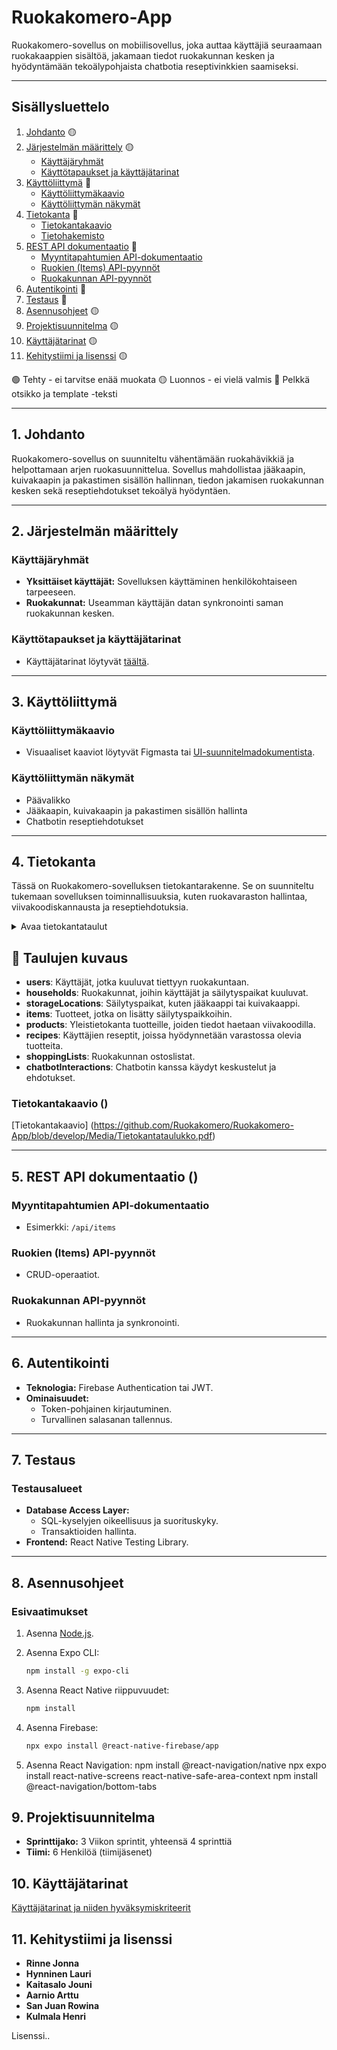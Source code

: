 # Ruokakomero-App

Ruokakomero-sovellus on mobiilisovellus, joka auttaa käyttäjiä seuraamaan ruokakaappien sisältöä, jakamaan tiedot ruokakunnan kesken ja hyödyntämään tekoälypohjaista chatbotia reseptivinkkien saamiseksi.

---

## Sisällysluettelo

1. [Johdanto](#johdanto)  🟡
2. [Järjestelmän määrittely](#järjestelmän-määrittely) 🟡
   - [Käyttäjäryhmät](#käyttäjäryhmät) 
   - [Käyttötapaukset ja käyttäjätarinat](#käyttötapaukset-ja-käyttäjätarinat) 
3. [Käyttöliittymä](#käyttöliittymä)  🔴
   - [Käyttöliittymäkaavio](#käyttöliittymäkaavio)
   - [Käyttöliittymän näkymät](#käyttöliittymän-näkymät)
4. [Tietokanta](#tietokanta) 🔴
   - [Tietokantakaavio](#tietokantakaavio)
   - [Tietohakemisto](#tietohakemisto)
5. [REST API dokumentaatio](#rest-api-dokumentaatio) 🔴
   - [Myyntitapahtumien API-dokumentaatio](#myyntitapahtumien-api-dokumentaatio)
   - [Ruokien (Items) API-pyynnöt](#ruokien-items-api-pyynnöt)
   - [Ruokakunnan API-pyynnöt](#ruokakunnan-api-pyynnöt)
6. [Autentikointi](#autentikointi) 🔴
7. [Testaus](#testaus)  🔴
8. [Asennusohjeet](#asennusohjeet) 🟡
9. [Projektisuunnitelma](#projektisuunnitelma) 🟡
10. [Käyttäjätarinat](#käyttäjätarinat) 🟡
11. [Kehitystiimi ja lisenssi](#kehitystiimi-ja-lisenssi) 🟡

🟢 Tehty - ei tarvitse enää muokata
🟡 Luonnos - ei vielä valmis
🔴 Pelkkä otsikko ja template -teksti

---

## 1. Johdanto

Ruokakomero-sovellus on suunniteltu vähentämään ruokahävikkiä ja helpottamaan arjen ruokasuunnittelua. Sovellus mahdollistaa jääkaapin, kuivakaapin ja pakastimen sisällön hallinnan, tiedon jakamisen ruokakunnan kesken sekä reseptiehdotukset tekoälyä hyödyntäen.

---

## 2. Järjestelmän määrittely

### Käyttäjäryhmät
- **Yksittäiset käyttäjät:** Sovelluksen käyttäminen henkilökohtaiseen tarpeeseen.
- **Ruokakunnat:** Useamman käyttäjän datan synkronointi saman ruokakunnan kesken.

### Käyttötapaukset ja käyttäjätarinat
- Käyttäjätarinat löytyvät [täältä](#käyttäjätarinat).

---

## 3. Käyttöliittymä

### Käyttöliittymäkaavio
- Visuaaliset kaaviot löytyvät Figmasta tai [UI-suunnitelmadokumentista](linkki).

### Käyttöliittymän näkymät
- Päävalikko
- Jääkaapin, kuivakaapin ja pakastimen sisällön hallinta
- Chatbotin reseptiehdotukset

---

## 4. Tietokanta

Tässä on Ruokakomero-sovelluksen tietokantarakenne. Se on suunniteltu tukemaan sovelluksen toiminnallisuuksia, kuten ruokavaraston hallintaa, viivakoodiskannausta ja reseptiehdotuksia.

<details>
<summary> Avaa tietokantataulut </summary>

### **Users**
| Kenttä        | Tietotyyppi  | Kuvaus |
|--------------|------------|--------|
| userId       | string (PK) | Käyttäjän uniikki tunniste |
| name         | string      | Käyttäjän nimi |
| email        | string (unique) | Käyttäjän sähköposti |
| householdId  | string (FK) | Viittaus ruokakuntaan |

### **Households**
| Kenttä        | Tietotyyppi  | Kuvaus |
|--------------|------------|--------|
| householdId  | string (PK) | Ruokakunnan tunniste |
| name         | string      | Ruokakunnan nimi |

### **StorageLocations**
| Kenttä        | Tietotyyppi  | Kuvaus |
|--------------|------------|--------|
| storageId    | string (PK) | Säilytyspaikan tunniste |
| householdId  | string (FK) | Viittaus ruokakuntaan |
| name         | string      | Säilytyspaikan nimi |

### **Items**
| Kenttä         | Tietotyyppi  | Kuvaus |
|--------------|------------|--------|
| itemId        | string (PK) | Tuotteen tunniste |
| householdId   | string (FK) | Viittaus ruokakuntaan |
| storageId     | string (FK) | Viittaus säilytyspaikkaan |
| name          | string      | Tuotteen nimi |
| eanCode       | string (FK) | Viivakoodin tunniste |
| quantity      | int         | Määrä |
| unit          | string      | Yksikkö |
| expirationDate | timestamp  | Viimeinen käyttöpäivä |
| addedBy       | string (FK) | Käyttäjä, joka lisäsi tuotteen |

### **Products**
| Kenttä          | Tietotyyppi  | Kuvaus |
|--------------|------------|--------|
| eanCode       | string (PK) | Viivakoodin tunniste |
| name          | string      | Tuotteen nimi |
| brand         | string      | Tuotemerkin nimi |
| defaultUnit   | string      | Oletusyksikkö |
| defaultQuantity | int       | Oletusmäärä |
| imageUrl      | string      | Kuva tuotteen etiketistä |
| nutritionalInfo | json      | Ravintotiedot |

### **Recipes**
| Kenttä         | Tietotyyppi  | Kuvaus |
|--------------|------------|--------|
| recipeId      | string (PK) | Reseptin tunniste |
| name          | string      | Reseptin nimi |
| ingredients   | json        | Ainesosaluettelo |
| instructions  | json        | Valmistusohjeet |
| createdBy     | string (FK) | Käyttäjä, joka loi reseptin |

### **ShoppingLists**
| Kenttä        | Tietotyyppi  | Kuvaus |
|--------------|------------|--------|
| listId       | string (PK) | Ostoslistan tunniste |
| householdId  | string (FK) | Viittaus ruokakuntaan |
| items        | json        | Ostoslistan tuotteet |

### **ChatbotInteractions**
| Kenttä        | Tietotyyppi  | Kuvaus |
|--------------|------------|--------|
| interactionId | string (PK) | Keskustelun tunniste |
| userId       | string (FK) | Viittaus käyttäjään |
| query        | string      | Käyttäjän kysymys |
| response     | string      | Chatbotin vastaus |

</details>

## 📌 Taulujen kuvaus

- **users**: Käyttäjät, jotka kuuluvat tiettyyn ruokakuntaan.
- **households**: Ruokakunnat, joihin käyttäjät ja säilytyspaikat kuuluvat.
- **storageLocations**: Säilytyspaikat, kuten jääkaappi tai kuivakaappi.
- **items**: Tuotteet, jotka on lisätty säilytyspaikkoihin.
- **products**: Yleistietokanta tuotteille, joiden tiedot haetaan viivakoodilla.
- **recipes**: Käyttäjien reseptit, joissa hyödynnetään varastossa olevia tuotteita.
- **shoppingLists**: Ruokakunnan ostoslistat.
- **chatbotInteractions**: Chatbotin kanssa käydyt keskustelut ja ehdotukset.


### Tietokantakaavio ()
[Tietokantakaavio] (https://github.com/Ruokakomero/Ruokakomero-App/blob/develop/Media/Tietokantataulukko.pdf)



---

## 5. REST API dokumentaatio ()

### Myyntitapahtumien API-dokumentaatio
- Esimerkki: `/api/items`

### Ruokien (Items) API-pyynnöt
- CRUD-operaatiot.

### Ruokakunnan API-pyynnöt
- Ruokakunnan hallinta ja synkronointi.

---

## 6. Autentikointi 

- **Teknologia:** Firebase Authentication tai JWT.
- **Ominaisuudet:**
  - Token-pohjainen kirjautuminen.
  - Turvallinen salasanan tallennus.

---

## 7. Testaus 

### Testausalueet
- **Database Access Layer:**
  - SQL-kyselyjen oikeellisuus ja suorituskyky.
  - Transaktioiden hallinta.
- **Frontend:** React Native Testing Library.


---

## 8. Asennusohjeet 

### Esivaatimukset
1. Asenna [Node.js](https://nodejs.org/).
2. Asenna Expo CLI:
   ```bash
   npm install -g expo-cli

3. Asenna React Native riippuvuudet:
    ```bash
    npm install
4. Asenna Firebase:

   ```bash
   npx expo install @react-native-firebase/app
   ```

5. Asenna React Navigation:
   npm install @react-navigation/native
   npx expo install react-native-screens react-native-safe-area-context
   npm install @react-navigation/bottom-tabs

## 9. Projektisuunnitelma

- **Sprinttijako:** 3 Viikon sprintit, yhteensä 4 sprinttiä
- **Tiimi:** 6 Henkilöä (tiimijäsenet)

## 10. Käyttäjätarinat


[Käyttäjätarinat ja niiden hyväksymiskriteerit](https://haagahelia.sharepoint.com/:w:/t/Ruokakomero-app/EXVuzQbDBO1DtNnOEmNZY0wBUATwizgeybNp6XLnpgdUHA?e=8r5j4c)


## 11. Kehitystiimi ja lisenssi

- **Rinne Jonna**
- **Hynninen Lauri**
- **Kaitasalo Jouni**
- **Aarnio Arttu**
- **San Juan Rowina**
- **Kulmala Henri**

Lisenssi..

